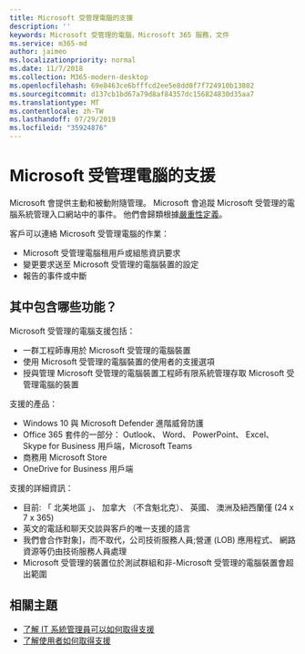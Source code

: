 ```yaml
---
title: Microsoft 受管理電腦的支援
description: ''
keywords: Microsoft 受管理的電腦，Microsoft 365 服務，文件
ms.service: m365-md
author: jaimeo
ms.localizationpriority: normal
ms.date: 11/7/2018
ms.collection: M365-modern-desktop
ms.openlocfilehash: 69e8463ce6bfffcd2ee5e8dd0f7f724910b13802
ms.sourcegitcommit: d137cb1bd67a79d8af84357dc156824830d35aa7
ms.translationtype: MT
ms.contentlocale: zh-TW
ms.lasthandoff: 07/29/2019
ms.locfileid: "35924876"
---
```

# <a name="support-for-microsoft-managed-desktop"></a>Microsoft 受管理電腦的支援

Microsoft 會提供主動和被動附隨管理。 Microsoft 會追蹤 Microsoft 受管理的電腦系統管理入口網站中的事件。 他們會歸類根據[嚴重性定義](../working-with-managed-desktop/admin-support.md#sev)。

客戶可以連絡 Microsoft 受管理電腦的作業：
- Microsoft 受管理電腦租用戶或組態資訊要求
- 變更要求送至 Microsoft 受管理的電腦裝置的設定
- 報告的事件或中斷

## <a name="whats-included"></a>其中包含哪些功能？

Microsoft 受管理的電腦支援包括：

- 一群工程師專用於 Microsoft 受管理的電腦裝置
- 使用 Microsoft 受管理的電腦裝置的使用者的支援選項
- 授與管理 Microsoft 受管理的電腦裝置工程師有限系統管理存取 Microsoft 受管理電腦的裝置 

支援的產品：

- Windows 10 與 Microsoft Defender 進階威脅防護 
- Office 365 套件的一部分： Outlook、 Word、 PowerPoint、 Excel、 Skype for Business 用戶端，Microsoft Teams 
- 商務用 Microsoft Store 
- OneDrive for Business 用戶端 

支援的詳細資訊：

- 目前: 「 北美地區 」、 加拿大 （不含魁北克）、 英國、 澳洲及紐西蘭僅 (24 x 7 x 365) 
- 英文的電話和聊天交談與客戶的唯一支援的語言 
- 我們會合作對象]，而不取代，公司技術服務人員;營運 (LOB) 應用程式、 網路資源等仍由技術服務人員處理 
- Microsoft 受管理的裝置位於測試群組和非-Microsoft 受管理的電腦裝置會超出範圍 


## <a name="related-topics"></a>相關主題

- [了解 IT 系統管理員可以如何取得支援](../working-with-managed-desktop/admin-support.md)
- [了解使用者如何取得支援](../working-with-managed-desktop/end-user-support.md)
